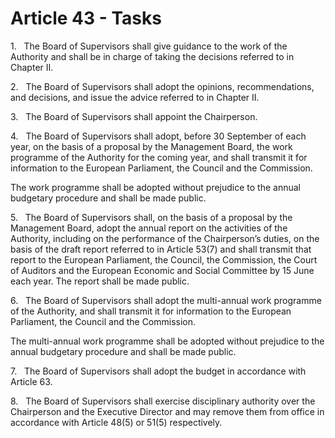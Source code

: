 # Article 43 - Tasks


1.   The Board of Supervisors shall give guidance to the work of the Authority and shall be in charge of taking the decisions referred to in Chapter II.

2.   The Board of Supervisors shall adopt the opinions, recommendations, and decisions, and issue the advice referred to in Chapter II.

3.   The Board of Supervisors shall appoint the Chairperson.

4.   The Board of Supervisors shall adopt, before 30 September of each year, on the basis of a proposal by the Management Board, the work programme of the Authority for the coming year, and shall transmit it for information to the European Parliament, the Council and the Commission.

The work programme shall be adopted without prejudice to the annual budgetary procedure and shall be made public.

5.   The Board of Supervisors shall, on the basis of a proposal by the Management Board, adopt the annual report on the activities of the Authority, including on the performance of the Chairperson’s duties, on the basis of the draft report referred to in Article 53(7) and shall transmit that report to the European Parliament, the Council, the Commission, the Court of Auditors and the European Economic and Social Committee by 15 June each year. The report shall be made public.

6.   The Board of Supervisors shall adopt the multi-annual work programme of the Authority, and shall transmit it for information to the European Parliament, the Council and the Commission.

The multi-annual work programme shall be adopted without prejudice to the annual budgetary procedure and shall be made public.

7.   The Board of Supervisors shall adopt the budget in accordance with Article 63.

8.   The Board of Supervisors shall exercise disciplinary authority over the Chairperson and the Executive Director and may remove them from office in accordance with Article 48(5) or 51(5) respectively.
